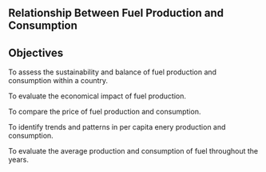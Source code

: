 ## Relationship Between Fuel Production and Consumption


## Objectives
To assess the sustainability and balance of fuel production and consumption within a country.

To evaluate the economical impact of fuel production.

To compare the price of fuel production and consumption.

To identify trends and patterns in per capita enery production and consumption.

To evaluate the average production and consumption of fuel throughout the years.

